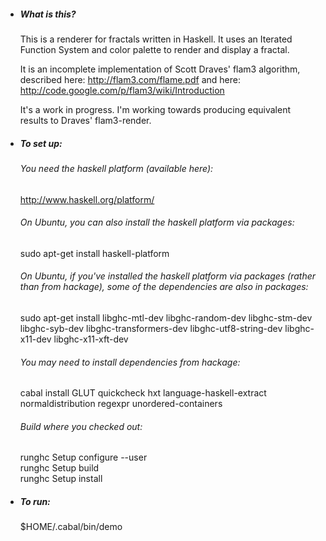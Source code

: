 * ##### What is this?
  This is a renderer for fractals written in Haskell.  It uses an Iterated Function System and color palette to render and display a fractal.

  It is an incomplete implementation of Scott Draves' flam3 algorithm, described here: http://flam3.com/flame.pdf and here: http://code.google.com/p/flam3/wiki/Introduction
  
  It's a work in progress.  I'm working towards producing equivalent results to Draves' flam3-render. 

* ##### To set up:
  ###### You need the haskell platform (available here): 
    http://www.haskell.org/platform/  

  ###### On Ubuntu, you can also install the haskell platform via packages:
    sudo apt-get install haskell-platform

  ###### On Ubuntu, if you've installed the haskell platform via packages (rather than from hackage), some of the dependencies are also in packages:
    sudo apt-get install libghc-mtl-dev libghc-random-dev libghc-stm-dev libghc-syb-dev libghc-transformers-dev libghc-utf8-string-dev libghc-x11-dev libghc-x11-xft-dev

  ###### You may need to install dependencies from hackage:  
    cabal install GLUT quickcheck hxt language-haskell-extract normaldistribution regexpr unordered-containers 

  ###### Build where you checked out:  
    runghc Setup configure --user  
    runghc Setup build  
    runghc Setup install  

* ##### To run:

    $HOME/.cabal/bin/demo
